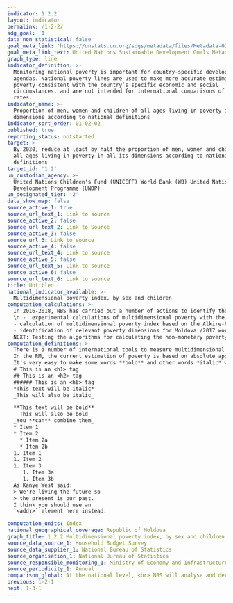 ```yaml
---
indicator: 1.2.2
layout: indicator
permalink: /1-2-2/
sdg_goal: '1'
data_non_statistical: false
goal_meta_link: 'https://unstats.un.org/sdgs/metadata/files/Metadata-01-02-01.pdf '
goal_meta_link_text: United Nations Sustainable Development Goals Metadata (PDF 894 KB)
graph_type: line
indicator_definition: >-
  Monitoring national poverty is important for country-specific development
  agendas. National poverty lines are used to make more accurate estimates of
  poverty consistent with the country’s specific economic and social
  circumstances, and are not intended for international comparisons of poverty
  rates.
indicator_name: >-
  Proportion of men, women and children of all ages living in poverty in all its
  dimensions according to national definitions
indicator_sort_order: 01-02-02
published: true
reporting_status: notstarted
target: >-
  By 2030, reduce at least by half the proportion of men, women and children of
  all ages living in poverty in all its dimensions according to national
  definitions
target_id: '1.2'
un_custodian_agency: >-
  United Nations Children's Fund (UNICEFF) World Bank (WB) United Nations
  Development Programme (UNDP)
un_designated_tier: '2'
data_show_map: false
source_active_1: true
source_url_text_1: Link to source
source_active_2: false
source_url_text_2: Link to Source
source_active_3: false
source_url_3: Link to source
source_active_4: false
source_url_text_4: Link to source
source_active_5: false
source_url_text_5: Link to source
source_active_6: false
source_url_text_6: Link to source
title: Untitled
national_indicator_available: >-
  Multidimensional poverty index, by sex and children
computation_calculations: >-
  In 2016-2018, NBS has carried out a number of actions to identify the main non-monetary deprivations in the country's context: 
  \n -  experimental calculations of multidimensional poverty with the help of AROPE indicator, the poverty risk rate or that of social exclusion (with some changes in the calculation methodology of the 3 dimensions of AROPE)/2016 
  - calculation of multidimensional poverty index based on the Alkire-Foster methodology developed by the professors from Oxford University/2016
  - identification of relevant poverty dimensions for Moldova /2017 workshop with data users/,/2018 household survey to validate the dimensions/
  NEXT: Testing the algorithms for calculating the non-monetary poverty indicators: MPI, AROPE, including of multi-dimensional poverty of children 
computation_definitions: >-
  There is a number of international tools to measure multidimensional poverty, among which AROPE (Eurostat) and Alkire-Foster (Oxford Univer.) 
  In the RM, the current estimation of poverty is based on absolute approach and consumption expenditures is the main indicator used to measure population wellbeing. But the  monetary poverty should be completed with multidimensional poverty to describe as accurately as possible the poverty situation.
  It's very easy to make some words **bold** and other words *italic* with Markdown. You can even [link to Google!](http://google.com)
  # This is an <h1> tag
  ## This is an <h2> tag
  ###### This is an <h6> tag
  *This text will be italic*
  _This will also be italic_

  **This text will be bold**
  __This will also be bold__
  _You **can** combine them_
  * Item 1
  * Item 2
    * Item 2a
    * Item 2b
  1. Item 1
  1. Item 2
  1. Item 3
     1. Item 3a
     1. Item 3b
  As Kanye West said:
  > We're living the future so
  > the present is our past.
  I think you should use an
  `<addr>` element here instead.

computation_units: Index
national_geographical_coverage: Republic of Moldova
graph_title: 1.2.2 Multidimensional poverty index, by sex and children 
source_data_source_1: Household Budget Survey 
source_data_supplier_1: National Bureau of Statistics
source_organisation_1: National Bureau of Statistics
source_responsible_monitoring_1: Ministry of Economy and Infrastructure
source_periodicity_1: Annual
comparison_global: At the national level, <br> NBS will analyse and decide upon the methodology for calculating the multidimensional poverty 
previous: 1-2-1
next: 1-3-1
---
```

